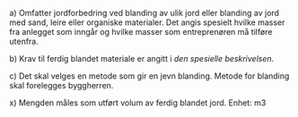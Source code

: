 a) Omfatter jordforbedring ved blanding av ulik jord eller blanding av jord med sand, leire eller organiske materialer. Det angis spesielt hvilke masser fra anlegget som inngår og hvilke masser som entreprenøren må tilføre utenfra.

b) Krav til ferdig blandet materiale er angitt i *den spesielle beskrivelsen*.

c) Det skal velges en metode som gir en jevn blanding. Metode for blanding skal forelegges byggherren.

x) Mengden måles som utført volum av ferdig blandet jord. Enhet: m3


